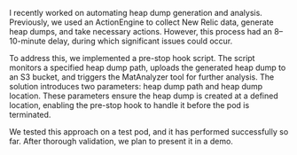 I recently worked on automating heap dump generation and analysis. Previously, we used an ActionEngine to collect New Relic data, generate heap dumps, and take necessary actions. However, this process had an 8–10-minute delay, during which significant issues could occur.

To address this, we implemented a pre-stop hook script. The script monitors a specified heap dump path, uploads the generated heap dump to an S3 bucket, and triggers the MatAnalyzer tool for further analysis. The solution introduces two parameters: heap dump path and heap dump location. These parameters ensure the heap dump is created at a defined location, enabling the pre-stop hook to handle it before the pod is terminated.

We tested this approach on a test pod, and it has performed successfully so far. After thorough validation, we plan to present it in a demo.
